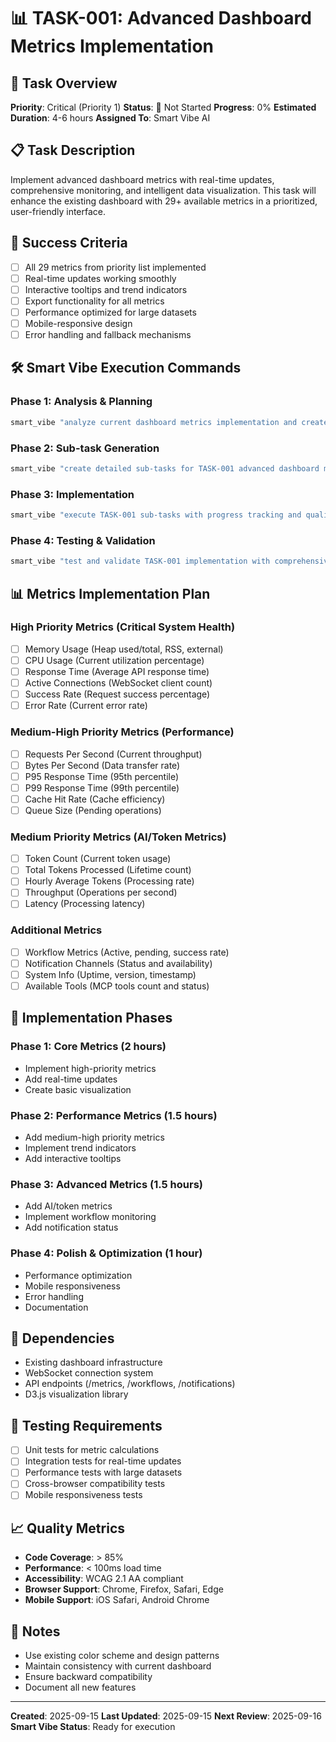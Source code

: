 # 📊 TASK-001: Advanced Dashboard Metrics Implementation

## 🎯 Task Overview
**Priority**: Critical (Priority 1)
**Status**: 🔴 Not Started
**Progress**: 0%
**Estimated Duration**: 4-6 hours
**Assigned To**: Smart Vibe AI

## 📋 Task Description
Implement advanced dashboard metrics with real-time updates, comprehensive monitoring, and intelligent data visualization. This task will enhance the existing dashboard with 29+ available metrics in a prioritized, user-friendly interface.

## 🎯 Success Criteria
- [ ] All 29 metrics from priority list implemented
- [ ] Real-time updates working smoothly
- [ ] Interactive tooltips and trend indicators
- [ ] Export functionality for all metrics
- [ ] Performance optimized for large datasets
- [ ] Mobile-responsive design
- [ ] Error handling and fallback mechanisms

## 🛠️ Smart Vibe Execution Commands

### Phase 1: Analysis & Planning
```bash
smart_vibe "analyze current dashboard metrics implementation and create detailed enhancement plan for TASK-001"
```

### Phase 2: Sub-task Generation
```bash
smart_vibe "create detailed sub-tasks for TASK-001 advanced dashboard metrics implementation"
```

### Phase 3: Implementation
```bash
smart_vibe "execute TASK-001 sub-tasks with progress tracking and quality validation"
```

### Phase 4: Testing & Validation
```bash
smart_vibe "test and validate TASK-001 implementation with comprehensive quality checks"
```

## 📊 Metrics Implementation Plan

### High Priority Metrics (Critical System Health)
- [ ] Memory Usage (Heap used/total, RSS, external)
- [ ] CPU Usage (Current utilization percentage)
- [ ] Response Time (Average API response time)
- [ ] Active Connections (WebSocket client count)
- [ ] Success Rate (Request success percentage)
- [ ] Error Rate (Current error rate)

### Medium-High Priority Metrics (Performance)
- [ ] Requests Per Second (Current throughput)
- [ ] Bytes Per Second (Data transfer rate)
- [ ] P95 Response Time (95th percentile)
- [ ] P99 Response Time (99th percentile)
- [ ] Cache Hit Rate (Cache efficiency)
- [ ] Queue Size (Pending operations)

### Medium Priority Metrics (AI/Token Metrics)
- [ ] Token Count (Current token usage)
- [ ] Total Tokens Processed (Lifetime count)
- [ ] Hourly Average Tokens (Processing rate)
- [ ] Throughput (Operations per second)
- [ ] Latency (Processing latency)

### Additional Metrics
- [ ] Workflow Metrics (Active, pending, success rate)
- [ ] Notification Channels (Status and availability)
- [ ] System Info (Uptime, version, timestamp)
- [ ] Available Tools (MCP tools count and status)

## 🔄 Implementation Phases

### Phase 1: Core Metrics (2 hours)
- Implement high-priority metrics
- Add real-time updates
- Create basic visualization

### Phase 2: Performance Metrics (1.5 hours)
- Add medium-high priority metrics
- Implement trend indicators
- Add interactive tooltips

### Phase 3: Advanced Metrics (1.5 hours)
- Add AI/token metrics
- Implement workflow monitoring
- Add notification status

### Phase 4: Polish & Optimization (1 hour)
- Performance optimization
- Mobile responsiveness
- Error handling
- Documentation

## 📁 Dependencies
- Existing dashboard infrastructure
- WebSocket connection system
- API endpoints (/metrics, /workflows, /notifications)
- D3.js visualization library

## 🧪 Testing Requirements
- [ ] Unit tests for metric calculations
- [ ] Integration tests for real-time updates
- [ ] Performance tests with large datasets
- [ ] Cross-browser compatibility tests
- [ ] Mobile responsiveness tests

## 📈 Quality Metrics
- **Code Coverage**: > 85%
- **Performance**: < 100ms load time
- **Accessibility**: WCAG 2.1 AA compliant
- **Browser Support**: Chrome, Firefox, Safari, Edge
- **Mobile Support**: iOS Safari, Android Chrome

## 📝 Notes
- Use existing color scheme and design patterns
- Maintain consistency with current dashboard
- Ensure backward compatibility
- Document all new features

---

**Created**: 2025-09-15
**Last Updated**: 2025-09-15
**Next Review**: 2025-09-16
**Smart Vibe Status**: Ready for execution
